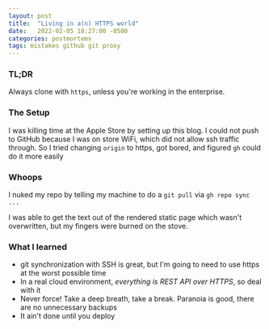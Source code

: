 ```yaml
---
layout: post
title:  "Living in a(n) HTTPS world"
date:   2022-02-05 18:27:00 -0500
categories: postmortems
tags: mistakes github git proxy
---
```


### TL;DR

Always clone with `https`, unless you're working in the enterprise.

### The Setup

I was killing time at the Apple Store by setting up this blog. I could not
push to GitHub because I was on store WiFi, which did not allow ssh traffic
through. So I tried changing `origin` to https, got bored, and figured `gh`
could do it more easily

### Whoops

I nuked my repo by telling my machine to do a `git pull` via `gh repo sync ...`

I was able to get the text out of the rendered static page which wasn't
overwritten, but my fingers were burned on the stove.

### What I learned

- git synchronization with SSH is great, but I'm going to need to use https
  at the worst possible time
- In a real cloud environment, *everything is REST API over HTTPS*, so deal
  with it
- Never force! Take a deep breath, take a break. Paranoia is good, there are
  no unnecessary backups
- It ain't done until you deploy
